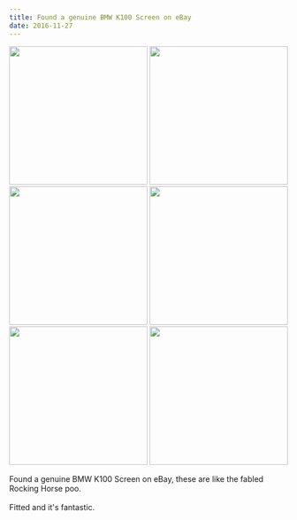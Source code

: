 ```yaml
---
title: Found a genuine BMW K100 Screen on eBay
date: 2016-11-27
---
```

  <img src="/Photos/27-11-2016/27-11-2016-1.jpg" width=250 />
  <img src="/Photos/27-11-2016/27-11-2016-4.jpg" width=250 />
  <img src="/Photos/27-11-2016/27-11-2016-2.jpg" width=250 />
  <img src="/Photos/27-11-2016/27-11-2016-3.jpg" width=250 />
  <img src="/Photos/27-11-2016/27-11-2016-5.jpg" width=250 />
  <img src="/Photos/27-11-2016/27-11-2016-6.jpg" width=250 />

Found a genuine BMW K100 Screen on eBay, these are like the fabled Rocking Horse poo.<br /><br />Fitted and it&#39;s fantastic.﻿


